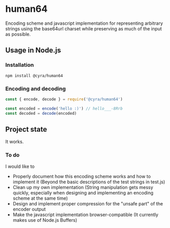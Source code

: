 # human64
Encoding scheme and javascript implementation for representing arbitrary strings using the base64url charset while preserving as much of the input as possible.

## Usage in Node.js

### Installation

```
npm install @cyra/human64
```

### Encoding and decoding

```js
const { encode, decode } = require('@cyra/human64')

const encoded = encode('hello :)') // hello___-8Rrb
const decoded = decode(encoded)
```

## Project state
It works.

### To do
I would like to
- Properly document how this encoding scheme works and how to implement it (Beyond the basic descriptions of the test strings in test.js)
- Clean up my own implementation (String manipulation gets messy quickly, especially when designing and implementing an encoding scheme at the same time)
- Design and implement proper compression for the "unsafe part" of the encoder output
- Make the javascript implementation browser-compatible (It currently makes use of Node.js Buffers)
